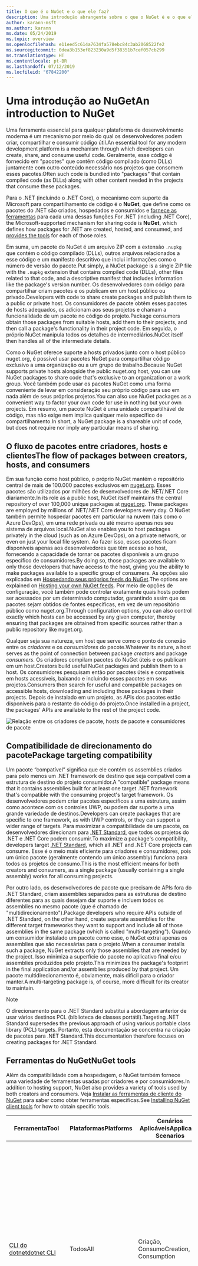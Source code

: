 ```yaml
---
title: O que é o NuGet e o que ele faz?
description: Uma introdução abrangente sobre o que o NuGet é e o que ele faz
author: karann-msft
ms.author: karann
ms.date: 05/24/2019
ms.topic: overview
ms.openlocfilehash: e11eed5c614a7634fa578ebc84c3ab2068522fe2
ms.sourcegitcommit: 0dea3b153ef823230a9d5f38351b7cef057cb299
ms.translationtype: HT
ms.contentlocale: pt-BR
ms.lasthandoff: 07/12/2019
ms.locfileid: "67842200"
---
```

# <a name="an-introduction-to-nuget"></a><span data-ttu-id="a3a8e-103">Uma introdução ao NuGet</span><span class="sxs-lookup"><span data-stu-id="a3a8e-103">An introduction to NuGet</span></span>

<span data-ttu-id="a3a8e-104">Uma ferramenta essencial para qualquer plataforma de desenvolvimento moderna é um mecanismo por meio do qual os desenvolvedores podem criar, compartilhar e consumir código útil.</span><span class="sxs-lookup"><span data-stu-id="a3a8e-104">An essential tool for any modern development platform is a mechanism through which developers can create, share, and consume useful code.</span></span> <span data-ttu-id="a3a8e-105">Geralmente, esse código é fornecido em "pacotes" que contêm código compilado (como DLLs) juntamente com outro conteúdo necessário nos projetos que consomem esses pacotes.</span><span class="sxs-lookup"><span data-stu-id="a3a8e-105">Often such code is bundled into "packages" that contain compiled code (as DLLs) along with other content needed in the projects that consume these packages.</span></span>

<span data-ttu-id="a3a8e-106">Para o .NET (incluindo o .NET Core), o mecanismo com suporte da Microsoft para compartilhamento de código é o **NuGet**, que define como os pacotes do .NET são criados, hospedados e consumidos e [fornece as ferramentas](install-nuget-client-tools.md) para cada uma dessas funções.</span><span class="sxs-lookup"><span data-stu-id="a3a8e-106">For .NET (including .NET Core), the Microsoft-supported mechanism for sharing code is **NuGet**, which defines how packages for .NET are created, hosted, and consumed, and [provides the tools](install-nuget-client-tools.md) for each of those roles.</span></span>

<span data-ttu-id="a3a8e-107">Em suma, um pacote do NuGet é um arquivo ZIP com a extensão `.nupkg` que contém o código compilado (DLLs), outros arquivos relacionados a esse código e um manifesto descritivo que inclui informações como o número de versão do pacote.</span><span class="sxs-lookup"><span data-stu-id="a3a8e-107">Put simply, a NuGet package is a single ZIP file with the `.nupkg` extension that contains compiled code (DLLs), other files related to that code, and a descriptive manifest that includes information like the package's version number.</span></span> <span data-ttu-id="a3a8e-108">Os desenvolvedores com código para compartilhar criam pacotes e os publicam em um host público ou privado.</span><span class="sxs-lookup"><span data-stu-id="a3a8e-108">Developers with code to share create packages and publish them to a public or private host.</span></span> <span data-ttu-id="a3a8e-109">Os consumidores de pacote obtêm esses pacotes de hosts adequados, os adicionam aos seus projetos e chamam a funcionalidade de um pacote no código do projeto.</span><span class="sxs-lookup"><span data-stu-id="a3a8e-109">Package consumers obtain those packages from suitable hosts, add them to their projects, and then call a package's functionality in their project code.</span></span> <span data-ttu-id="a3a8e-110">Em seguida, o próprio NuGet manipula todos os detalhes de intermediários.</span><span class="sxs-lookup"><span data-stu-id="a3a8e-110">NuGet itself then handles all of the intermediate details.</span></span>

<span data-ttu-id="a3a8e-111">Como o NuGet oferece suporte a hosts privados junto com o host público nuget.org, é possível usar pacotes NuGet para compartilhar código exclusivo a uma organização ou a um grupo de trabalho.</span><span class="sxs-lookup"><span data-stu-id="a3a8e-111">Because NuGet supports private hosts alongside the public nuget.org host, you can use NuGet packages to share code that's exclusive to an organization or a work group.</span></span> <span data-ttu-id="a3a8e-112">Você também pode usar os pacotes NuGet como uma forma conveniente de levar em consideração seu próprio código para uso em nada além de seus próprios projetos.</span><span class="sxs-lookup"><span data-stu-id="a3a8e-112">You can also use NuGet packages as a convenient way to factor your own code for use in nothing but your own projects.</span></span> <span data-ttu-id="a3a8e-113">Em resumo, um pacote NuGet é uma unidade compartilhável de código, mas não exige nem implica qualquer meio específico de compartilhamento.</span><span class="sxs-lookup"><span data-stu-id="a3a8e-113">In short, a NuGet package is a shareable unit of code, but does not require nor imply any particular means of sharing.</span></span>

## <a name="the-flow-of-packages-between-creators-hosts-and-consumers"></a><span data-ttu-id="a3a8e-114">O fluxo de pacotes entre criadores, hosts e clientes</span><span class="sxs-lookup"><span data-stu-id="a3a8e-114">The flow of packages between creators, hosts, and consumers</span></span>

<span data-ttu-id="a3a8e-115">Em sua função como host público, o próprio NuGet mantém o repositório central de mais de 100.000 pacotes exclusivos em [nuget.org](https://www.nuget.org). Esses pacotes são utilizados por milhões de desenvolvedores de .NET/.NET Core diariamente.</span><span class="sxs-lookup"><span data-stu-id="a3a8e-115">In its role as a public host, NuGet itself maintains the central repository of over 100,000 unique packages at [nuget.org](https://www.nuget.org). These packages are employed by millions of .NET/.NET Core developers every day.</span></span> <span data-ttu-id="a3a8e-116">O NuGet também permite hospedar pacotes em particular na nuvem (tais como o Azure DevOps), em uma rede privada ou até mesmo apenas nos seu sistema de arquivos local.</span><span class="sxs-lookup"><span data-stu-id="a3a8e-116">NuGet also enables you to host packages privately in the cloud (such as on Azure DevOps), on a private network, or even on just your local file system.</span></span> <span data-ttu-id="a3a8e-117">Ao fazer isso, esses pacotes ficam disponíveis apenas aos desenvolvedores que têm acesso ao host, fornecendo a capacidade de tornar os pacotes disponíveis a um grupo específico de consumidores.</span><span class="sxs-lookup"><span data-stu-id="a3a8e-117">By doing so, those packages are available to only those developers that have access to the host, giving you the ability to make packages available to a specific group of consumers.</span></span> <span data-ttu-id="a3a8e-118">As opções são explicadas em [Hospedando seus próprios feeds do NuGet](hosting-packages/overview.md).</span><span class="sxs-lookup"><span data-stu-id="a3a8e-118">The options are explained on [Hosting your own NuGet feeds](hosting-packages/overview.md).</span></span> <span data-ttu-id="a3a8e-119">Por meio de opções de configuração, você também pode controlar exatamente quais hosts podem ser acessados por um determinado computador, garantindo assim que os pacotes sejam obtidos de fontes específicas, em vez de um repositório público como nuget.org.</span><span class="sxs-lookup"><span data-stu-id="a3a8e-119">Through configuration options, you can also control exactly which hosts can be accessed by any given computer, thereby ensuring that packages are obtained from specific sources rather than a public repository like nuget.org.</span></span>

<span data-ttu-id="a3a8e-120">Qualquer seja sua natureza, um host que serve como o ponto de conexão entre os *criadores* e os *consumidores* do pacote.</span><span class="sxs-lookup"><span data-stu-id="a3a8e-120">Whatever its nature, a host serves as the point of connection between package *creators* and package *consumers*.</span></span> <span data-ttu-id="a3a8e-121">Os criadores compilam pacotes do NuGet úteis e os publicam em um host.</span><span class="sxs-lookup"><span data-stu-id="a3a8e-121">Creators build useful NuGet packages and publish them to a host.</span></span> <span data-ttu-id="a3a8e-122">Os consumidores pesquisam então por pacotes úteis e compatíveis em hosts acessíveis, baixando e incluindo esses pacotes em seus projetos.</span><span class="sxs-lookup"><span data-stu-id="a3a8e-122">Consumers then search for useful and compatible packages on accessible hosts, downloading and including those packages in their projects.</span></span> <span data-ttu-id="a3a8e-123">Depois de instalado em um projeto, as APIs dos pacotes estão disponíveis para o restante do código do projeto.</span><span class="sxs-lookup"><span data-stu-id="a3a8e-123">Once installed in a project, the packages' APIs are available to the rest of the project code.</span></span>

![Relação entre os criadores de pacote, hosts de pacote e consumidores de pacote](media/nuget-roles.png)

## <a name="package-targeting-compatibility"></a><span data-ttu-id="a3a8e-125">Compatibilidade de direcionamento do pacote</span><span class="sxs-lookup"><span data-stu-id="a3a8e-125">Package targeting compatibility</span></span>

<span data-ttu-id="a3a8e-126">Um pacote “compatível” significa que ele contém os assemblies criados para pelo menos um .NET framework de destino que seja compatível com a estrutura de destino do projeto consumidor.</span><span class="sxs-lookup"><span data-stu-id="a3a8e-126">A "compatible" package means that it contains assemblies built for at least one target .NET framework that's compatible with the consuming project's target framework.</span></span> <span data-ttu-id="a3a8e-127">Os desenvolvedores podem criar pacotes específicos a uma estrutura, assim como acontece com os controles UWP, ou podem dar suporte a uma grande variedade de destinos.</span><span class="sxs-lookup"><span data-stu-id="a3a8e-127">Developers can create packages that are specific to one framework, as with UWP controls, or they can support a wider range of targets.</span></span> <span data-ttu-id="a3a8e-128">Para maximizar a compatibilidade de um pacote, os desenvolvedores direcionam para [.NET Standard](/dotnet/standard/net-standard), que todos os projetos do .NET e .NET Core podem consumir.</span><span class="sxs-lookup"><span data-stu-id="a3a8e-128">To maximize a package's compatibility, developers target [.NET Standard](/dotnet/standard/net-standard), which all .NET and .NET Core projects can consume.</span></span> <span data-ttu-id="a3a8e-129">Esse é o meio mais eficiente para criadores e consumidores, pois um único pacote (geralmente contendo um único assembly) funciona para todos os projetos de consumo.</span><span class="sxs-lookup"><span data-stu-id="a3a8e-129">This is the most efficient means for both creators and consumers, as a single package (usually containing a single assembly) works for all consuming projects.</span></span>

<span data-ttu-id="a3a8e-130">Por outro lado, os desenvolvedores de pacote que precisam de APIs fora do .NET Standard, criam assemblies separados para as estruturas de destino diferentes para as quais desejam dar suporte e incluem todos os assemblies no mesmo pacote (que é chamado de "multidirecionamento").</span><span class="sxs-lookup"><span data-stu-id="a3a8e-130">Package developers who require APIs outside of .NET Standard, on the other hand, create separate assemblies for the different target frameworks they want to support and include all of those assemblies in the same package (which is called "multi-targeting").</span></span> <span data-ttu-id="a3a8e-131">Quando um consumidor instalado um pacote como esse, o NuGet extrai apenas os assemblies que são necessárias para o projeto.</span><span class="sxs-lookup"><span data-stu-id="a3a8e-131">When a consumer installs such a package, NuGet extracts only those assemblies that are needed by the project.</span></span> <span data-ttu-id="a3a8e-132">Isso minimiza a superfície do pacote no aplicativo final e/ou assemblies produzidos pelo projeto.</span><span class="sxs-lookup"><span data-stu-id="a3a8e-132">This minimizes the package's footprint in the final application and/or assemblies produced by that project.</span></span> <span data-ttu-id="a3a8e-133">Um pacote multidirecionamento é, obviamente, mais difícil para o criador manter.</span><span class="sxs-lookup"><span data-stu-id="a3a8e-133">A multi-targeting package is, of course, more difficult for its creator to maintain.</span></span>

> [!Note]
> <span data-ttu-id="a3a8e-134">O direcionamento para o .NET Standard substitui a abordagem anterior de usar vários destinos PCL (biblioteca de classes portátil).</span><span class="sxs-lookup"><span data-stu-id="a3a8e-134">Targeting .NET Standard supersedes the previous approach of using various portable class library (PCL) targets.</span></span> <span data-ttu-id="a3a8e-135">Portanto, esta documentação se concentra na criação de pacotes para .NET Standard.</span><span class="sxs-lookup"><span data-stu-id="a3a8e-135">This documentation therefore focuses on creating packages for .NET Standard.</span></span>

## <a name="nuget-tools"></a><span data-ttu-id="a3a8e-136">Ferramentas do NuGet</span><span class="sxs-lookup"><span data-stu-id="a3a8e-136">NuGet tools</span></span>

<span data-ttu-id="a3a8e-137">Além da compatibilidade com a hospedagem, o NuGet também fornece uma variedade de ferramentas usadas por criadores e por consumidores.</span><span class="sxs-lookup"><span data-stu-id="a3a8e-137">In addition to hosting support, NuGet also provides a variety of tools used by both creators and consumers.</span></span> <span data-ttu-id="a3a8e-138">Veja [Instalar as ferramentas de cliente do NuGet](install-nuget-client-tools.md) para saber como obter ferramentas específicas.</span><span class="sxs-lookup"><span data-stu-id="a3a8e-138">See [Installing NuGet client tools](install-nuget-client-tools.md) for how to obtain specific tools.</span></span>

| <span data-ttu-id="a3a8e-139">Ferramenta</span><span class="sxs-lookup"><span data-stu-id="a3a8e-139">Tool</span></span> | <span data-ttu-id="a3a8e-140">Plataformas</span><span class="sxs-lookup"><span data-stu-id="a3a8e-140">Platforms</span></span> | <span data-ttu-id="a3a8e-141">Cenários Aplicáveis</span><span class="sxs-lookup"><span data-stu-id="a3a8e-141">Applicable Scenarios</span></span> | <span data-ttu-id="a3a8e-142">DESCRIÇÃO</span><span class="sxs-lookup"><span data-stu-id="a3a8e-142">Description</span></span> |
| --- | --- | --- | --- |
| [<span data-ttu-id="a3a8e-143">CLI do dotnet</span><span class="sxs-lookup"><span data-stu-id="a3a8e-143">dotnet CLI</span></span>](consume-packages/install-use-packages-dotnet-cli.md) | <span data-ttu-id="a3a8e-144">Todos</span><span class="sxs-lookup"><span data-stu-id="a3a8e-144">All</span></span> | <span data-ttu-id="a3a8e-145">Criação, Consumo</span><span class="sxs-lookup"><span data-stu-id="a3a8e-145">Creation, Consumption</span></span> | <span data-ttu-id="a3a8e-146">Ferramenta CLI para bibliotecas .NET Core e .NET Standard, em [projetos no estilo SDK](resources/check-project-format.md) que se destinam ao .NET Framework.</span><span class="sxs-lookup"><span data-stu-id="a3a8e-146">CLI tool for .NET Core and .NET Standard libraries, and for [SDK-style projects](resources/check-project-format.md) projects that target .NET Framework.</span></span> <span data-ttu-id="a3a8e-147">Fornece certas funcionalidades da CLI do NuGet diretamente na cadeia de ferramentas do .NET Core.</span><span class="sxs-lookup"><span data-stu-id="a3a8e-147">Provides certain NuGet CLI capabilities directly within the .NET Core tool chain.</span></span> <span data-ttu-id="a3a8e-148">Assim como ocorre com a CLI do NuGet, a CLI do dotnet não interage com projetos do Visual Studio.</span><span class="sxs-lookup"><span data-stu-id="a3a8e-148">As with the NuGet CLI, the dotnet CLI does not interact with Visual Studio projects.</span></span> |
| [<span data-ttu-id="a3a8e-149">CLI do nuget.exe</span><span class="sxs-lookup"><span data-stu-id="a3a8e-149">nuget.exe CLI</span></span>](consume-packages/install-use-packages-nuget-cli.md) | <span data-ttu-id="a3a8e-150">Todos</span><span class="sxs-lookup"><span data-stu-id="a3a8e-150">All</span></span> | <span data-ttu-id="a3a8e-151">Criação, Consumo</span><span class="sxs-lookup"><span data-stu-id="a3a8e-151">Creation, Consumption</span></span> | <span data-ttu-id="a3a8e-152">Ferramenta CLI para bibliotecas do .NET Framework e [projetos no estilo não SDK](resources/check-project-format.md) que se destinam a bibliotecas do .NET Standard.</span><span class="sxs-lookup"><span data-stu-id="a3a8e-152">CLI tool for .NET Framework libraries and [non-SDK-style projects](resources/check-project-format.md) that target .NET Standard libraries.</span></span> <span data-ttu-id="a3a8e-153">Fornece todos os recursos do NuGet, com alguns comandos de que aplicam especificamente aos criadores de pacote, alguns somente aos consumidores e outros a ambos.</span><span class="sxs-lookup"><span data-stu-id="a3a8e-153">Provides all NuGet capabilities, with some commands applying specifically to package creators, some applying only to consumers, and others applying to both.</span></span> <span data-ttu-id="a3a8e-154">Por exemplo, os criadores de pacote usam o comando `nuget pack` para criar um pacote de vários assemblies e arquivos relacionados, os consumidores de pacote usam `nuget install` para incluir pacotes em uma pasta do projeto e todos usam `nuget config` para definir as variáveis de configuração do NuGet.</span><span class="sxs-lookup"><span data-stu-id="a3a8e-154">For example, package creators use the `nuget pack` command to create a package from various assemblies and related files, package consumers use `nuget install` to include packages in a project folder, and everyone uses `nuget config` to set NuGet configuration variables.</span></span> <span data-ttu-id="a3a8e-155">Como uma ferramenta independente de plataforma, a CLI do NuGet não interage com projetos do Visual Studio.</span><span class="sxs-lookup"><span data-stu-id="a3a8e-155">As a platform-agnostic tool, the NuGet CLI does not interact with Visual Studio projects.</span></span> |
| [<span data-ttu-id="a3a8e-156">Console do gerenciador de pacotes</span><span class="sxs-lookup"><span data-stu-id="a3a8e-156">Package Manager Console</span></span>](tools/package-manager-console.md) | <span data-ttu-id="a3a8e-157">Visual Studio no Windows</span><span class="sxs-lookup"><span data-stu-id="a3a8e-157">Visual Studio on Windows</span></span> | <span data-ttu-id="a3a8e-158">Consumo</span><span class="sxs-lookup"><span data-stu-id="a3a8e-158">Consumption</span></span> | <span data-ttu-id="a3a8e-159">Fornece [comandos do PowerShell](tools/Powershell-Reference.md) para instalar e gerenciar pacotes em projetos do Visual Studio.</span><span class="sxs-lookup"><span data-stu-id="a3a8e-159">Provides [PowerShell commands](tools/Powershell-Reference.md) for installing and managing packages in Visual Studio projects.</span></span> |
| [<span data-ttu-id="a3a8e-160">Interface do usuário do Gerenciador de Pacotes</span><span class="sxs-lookup"><span data-stu-id="a3a8e-160">Package Manager UI</span></span>](tools/package-manager-ui.md) | <span data-ttu-id="a3a8e-161">Visual Studio no Windows</span><span class="sxs-lookup"><span data-stu-id="a3a8e-161">Visual Studio on Windows</span></span> | <span data-ttu-id="a3a8e-162">Consumo</span><span class="sxs-lookup"><span data-stu-id="a3a8e-162">Consumption</span></span> | <span data-ttu-id="a3a8e-163">Fornece uma IU fácil de usar para instalar e gerenciar pacotes em projetos do Visual Studio.</span><span class="sxs-lookup"><span data-stu-id="a3a8e-163">Provides an easy-to-use UI for installing and managing packages in Visual Studio projects.</span></span> |
| [<span data-ttu-id="a3a8e-164">Gerenciar a interface do usuário do NuGet</span><span class="sxs-lookup"><span data-stu-id="a3a8e-164">Manage NuGet UI</span></span>](/visualstudio/mac/nuget-walkthrough) | <span data-ttu-id="a3a8e-165">Visual Studio para Mac</span><span class="sxs-lookup"><span data-stu-id="a3a8e-165">Visual Studio for Mac</span></span> | <span data-ttu-id="a3a8e-166">Consumo</span><span class="sxs-lookup"><span data-stu-id="a3a8e-166">Consumption</span></span> | <span data-ttu-id="a3a8e-167">Fornece uma IU fácil de usar para instalar e gerenciar pacotes em projetos do Visual Studio para Mac.</span><span class="sxs-lookup"><span data-stu-id="a3a8e-167">Provide an easy-to-use UI for installing and managing packages in Visual Studio for Mac projects.</span></span> |
| [<span data-ttu-id="a3a8e-168">MSBuild</span><span class="sxs-lookup"><span data-stu-id="a3a8e-168">MSBuild</span></span>](reference/msbuild-targets.md) | <span data-ttu-id="a3a8e-169">Windows</span><span class="sxs-lookup"><span data-stu-id="a3a8e-169">Windows</span></span> | <span data-ttu-id="a3a8e-170">Criação, Consumo</span><span class="sxs-lookup"><span data-stu-id="a3a8e-170">Creation, Consumption</span></span> | <span data-ttu-id="a3a8e-171">Fornece a capacidade de criar e restaurar os pacotes usados em um projeto diretamente por meio da cadeia de ferramentas do MSBuild.</span><span class="sxs-lookup"><span data-stu-id="a3a8e-171">Provides the ability to create packages and restore packages used in a project directly through the MSBuild tool chain.</span></span> |

<span data-ttu-id="a3a8e-172">Como você pode ver, as ferramentas do NuGet com as quais você trabalha dependem muito se você está criando ou consumindo pacotes, e a plataforma de trabalho na qual você está trabalhando.</span><span class="sxs-lookup"><span data-stu-id="a3a8e-172">As you can see, the NuGet tools you work with depend greatly on whether you're creating, consuming, or publishing packages, and the platform on which you're working.</span></span> <span data-ttu-id="a3a8e-173">Os criadores de pacotes normalmente também são consumidores, pois eles aproveitam funcionalidades que existe em outros pacotes do NuGet.</span><span class="sxs-lookup"><span data-stu-id="a3a8e-173">Package creators are typically also consumers, as they build on top of functionality that exists in other NuGet packages.</span></span> <span data-ttu-id="a3a8e-174">E, é claro, esses pacotes podem, por sua vez, depender de outros.</span><span class="sxs-lookup"><span data-stu-id="a3a8e-174">And those packages, of course, may in turn depend on still others.</span></span>

<span data-ttu-id="a3a8e-175">Para saber mais, comece com os artigos [Fluxo de trabalho de criação de pacote](create-packages/Overview-and-Workflow.md) e [Fluxo de trabalho de consumo de pacote](consume-packages/Overview-and-Workflow.md).</span><span class="sxs-lookup"><span data-stu-id="a3a8e-175">For more information, start with the [Package creation workflow](create-packages/Overview-and-Workflow.md) and [Package consumption workflow](consume-packages/Overview-and-Workflow.md) articles.</span></span>

## <a name="managing-dependencies"></a><span data-ttu-id="a3a8e-176">Gerenciamento de dependências</span><span class="sxs-lookup"><span data-stu-id="a3a8e-176">Managing dependencies</span></span>

<span data-ttu-id="a3a8e-177">A capacidade de aproveitar facilmente o trabalho de outras pessoas é um dos recursos mais poderosos de um sistema de gerenciamento de pacotes.</span><span class="sxs-lookup"><span data-stu-id="a3a8e-177">The ability to easily build on the work of others is one of most powerful features of a package management system.</span></span> <span data-ttu-id="a3a8e-178">Da mesma forma, grande parte do que o NuGet faz é gerenciar essa árvore de dependência ou “grafo” em nome de um projeto.</span><span class="sxs-lookup"><span data-stu-id="a3a8e-178">Accordingly, much of what NuGet does is managing that dependency tree or "graph" on behalf of a project.</span></span> <span data-ttu-id="a3a8e-179">Em poucas palavras, você precisa apenas se preocupar com os pacotes que você está usando diretamente em um projeto.</span><span class="sxs-lookup"><span data-stu-id="a3a8e-179">Simply said, you need only concern yourself with those packages that you're directly using in a project.</span></span> <span data-ttu-id="a3a8e-180">Se algum desses pacotes consumir outros pacotes (o que pode, por sua vez, consumir ainda mais), o NuGet cuidará de todas essas dependências de nível inferior.</span><span class="sxs-lookup"><span data-stu-id="a3a8e-180">If any of those packages themselves consume other packages (which can, in turn, consume still others), NuGet takes care of all those down-level dependencies.</span></span>

<span data-ttu-id="a3a8e-181">A imagem a seguir mostra um projeto que depende de cinco pacotes, que por sua vez dependem de muitos outros.</span><span class="sxs-lookup"><span data-stu-id="a3a8e-181">The following image shows a project that depends on five packages, which in turn depend on a number of others.</span></span>

![Um grafo de dependência NuGet de exemplo para um projeto do .NET](media/dependency-graph.png)

<span data-ttu-id="a3a8e-183">Observe que alguns pacotes aparecem várias vezes no grafo de dependência.</span><span class="sxs-lookup"><span data-stu-id="a3a8e-183">Notice that some packages appear multiple times in the dependency graph.</span></span> <span data-ttu-id="a3a8e-184">Por exemplo, há três consumidores diferentes do pacote B e cada consumidor também pode especificar uma versão diferente do pacote (não mostrado).</span><span class="sxs-lookup"><span data-stu-id="a3a8e-184">For example, there are three different consumers of package B, and each consumer might also specify a different version for that package (not shown).</span></span> <span data-ttu-id="a3a8e-185">Isso é uma ocorrência comum, especialmente para pacotes amplamente usados.</span><span class="sxs-lookup"><span data-stu-id="a3a8e-185">This is a common occurrence, especially for widely-used packages.</span></span> <span data-ttu-id="a3a8e-186">Felizmente, o NuGet faz o trabalho duro para determinar exatamente qual versão do Pacote B atende a todos os consumidores.</span><span class="sxs-lookup"><span data-stu-id="a3a8e-186">NuGet fortunately does all the hard work to determine exactly which version of package B satisfies all consumers.</span></span> <span data-ttu-id="a3a8e-187">Em seguida, o NuGet faz o mesmo para todos os outros pacotes, independente da profundidade do grafo de dependência.</span><span class="sxs-lookup"><span data-stu-id="a3a8e-187">NuGet then does the same for all other packages, no matter how deep the dependency graph.</span></span>

<span data-ttu-id="a3a8e-188">Para obter mais detalhes sobre como o NuGet executa esse serviço, consulte [Resolução de dependência](consume-packages/dependency-resolution.md).</span><span class="sxs-lookup"><span data-stu-id="a3a8e-188">For more details on how NuGet performs this service, see [Dependency resolution](consume-packages/dependency-resolution.md).</span></span>

## <a name="tracking-references-and-restoring-packages"></a><span data-ttu-id="a3a8e-189">Rastreando referências e restaurando pacotes</span><span class="sxs-lookup"><span data-stu-id="a3a8e-189">Tracking references and restoring packages</span></span>

<span data-ttu-id="a3a8e-190">Como projetos podem ser movidos facilmente entre os computadores de desenvolvedor, repositórios de controle do código-fonte, servidores de build e assim por diante, é altamente impraticável manter assemblies binários dos pacotes do NuGet diretamente associados a um projeto.</span><span class="sxs-lookup"><span data-stu-id="a3a8e-190">Because projects can easily move between developer computers, source control repositories, build servers, and so forth, it's highly impractical to keep the binary assemblies of NuGet packages directly bound to a project.</span></span> <span data-ttu-id="a3a8e-191">Isso tornaria cada cópia do projeto desnecessariamente sobrecarregada (e, assim, desperdiçaria espaço em repositórios de controle do código-fonte).</span><span class="sxs-lookup"><span data-stu-id="a3a8e-191">Doing so would make each copy of the project unnecessarily bloated (and thereby waste space in source control repositories).</span></span> <span data-ttu-id="a3a8e-192">Também dificultaria muito a atualização de binários de pacote para versões mais recentes, pois as atualizações precisariam ser aplicadas em todas as cópias do projeto.</span><span class="sxs-lookup"><span data-stu-id="a3a8e-192">It would also make it very difficult to update package binaries to newer versions as updates would have to be applied across all copies of the project.</span></span>

<span data-ttu-id="a3a8e-193">Em vez disso, o NuGet mantém uma lista de referências simples dos pacotes dos quais um projeto depende, incluindo dependências de nível superior e inferior.</span><span class="sxs-lookup"><span data-stu-id="a3a8e-193">NuGet instead maintains a simple reference list of the packages upon which a project depends, including both top-level and down-level dependencies.</span></span> <span data-ttu-id="a3a8e-194">Ou seja, sempre que você instala um pacote de algum host em um projeto, o NuGet registra o identificador de pacote e o número de versão nesta lista de referência.</span><span class="sxs-lookup"><span data-stu-id="a3a8e-194">That is, whenever you install a package from some host into a project, NuGet records the package identifier and version number in the reference list.</span></span> <span data-ttu-id="a3a8e-195">(Desinstalar um pacote, é claro, remove-o da lista.) O NuGet, em seguida, fornece um meio para restaurar todos os pacotes referenciados mediante solicitação, conforme descrito em [Restauração do pacote](consume-packages/package-restore.md).</span><span class="sxs-lookup"><span data-stu-id="a3a8e-195">(Uninstalling a package, of course, removes it from the list.) NuGet then provides a means to restore all referenced packages upon request, as described on [Package restore](consume-packages/package-restore.md).</span></span>

![Uma lista de referências de NuGet é criada na instalação do pacote e pode ser usada para restaurar os pacotes em outro lugar](media/nuget-restore.png)

<span data-ttu-id="a3a8e-197">Com apenas a lista de referência, o NuGet pode, então, reinstalar&mdash;ou seja, *restaurar*&mdash;todos os pacotes de hosts públicos e/ou privados a qualquer momento posteriormente.</span><span class="sxs-lookup"><span data-stu-id="a3a8e-197">With only the reference list, NuGet can then reinstall&mdash;that is, *restore*&mdash;all of those packages from public and/or private hosts at any later time.</span></span> <span data-ttu-id="a3a8e-198">Ao confirmar um projeto no controle do código-fonte ou compartilhá-lo de alguma outra forma, você inclui apenas a lista de referências e exclui os binários do pacote (veja [Pacotes e controle do código-fonte](consume-packages/packages-and-source-control.md).)</span><span class="sxs-lookup"><span data-stu-id="a3a8e-198">When committing a project to source control, or sharing it in some other way, you include only the reference list and exclude any package binaries (see [Packages and source control](consume-packages/packages-and-source-control.md).)</span></span>

<span data-ttu-id="a3a8e-199">O computador que recebe um projeto, como um servidor de build obtendo uma cópia do projeto como parte de um sistema de implantação automatizada, simplesmente pede ao NuGet para restaurar as dependências sempre que necessário.</span><span class="sxs-lookup"><span data-stu-id="a3a8e-199">The computer that receives a project, such as a build server obtaining a copy of the project as part of an automated deployment system, simply asks NuGet to restore dependencies whenever they're needed.</span></span> <span data-ttu-id="a3a8e-200">Sistemas de build como o Azure DevOps fornecem etapas de “restauração do NuGet” para essa finalidade exata.</span><span class="sxs-lookup"><span data-stu-id="a3a8e-200">Build systems like Azure DevOps provide "NuGet restore" steps for this exact purpose.</span></span> <span data-ttu-id="a3a8e-201">Da mesma forma, quando os desenvolvedores obtêm uma cópia de um projeto (por exemplo, ao clonar um repositório), eles podem invocar um comando como `nuget restore` (CLI do NuGet), `dotnet restore` (CLI do dotnet) ou `Install-Package` (Console do Gerenciador de Pacotes) para obter todos os pacotes necessários.</span><span class="sxs-lookup"><span data-stu-id="a3a8e-201">Similarly, when developers obtain a copy of a project (as when cloning a repository), they can invoke command like `nuget restore` (NuGet CLI), `dotnet restore` (dotnet CLI), or `Install-Package` (Package Manager Console) to obtain all the necessary packages.</span></span> <span data-ttu-id="a3a8e-202">O Visual Studio, por sua vez, restaura automaticamente os pacotes ao compilar um projeto (contanto que a restauração automática esteja ativada, conforme descrito em [Restauração de pacote](consume-packages/package-restore.md)).</span><span class="sxs-lookup"><span data-stu-id="a3a8e-202">Visual Studio, for its part, automatically restores packages when building a project (provided that automatic restore is enabled, as described on [Package restore](consume-packages/package-restore.md)).</span></span>

<span data-ttu-id="a3a8e-203">Claramente, a função primária do NuGet, no que diz respeito aos desenvolvedores, é manter essa lista de referência em nome do seu projeto e fornecer os meios para restaurar (e atualizar) com eficiência os pacotes referenciados.</span><span class="sxs-lookup"><span data-stu-id="a3a8e-203">Clearly, then, NuGet's primary role where developers are concerned is maintaining that reference list on behalf of your project and providing the means to efficiently restore (and update) those referenced packages.</span></span> <span data-ttu-id="a3a8e-204">Essa lista é mantida em um dos dois *formatos de gerenciamento de pacote*, como são chamados:</span><span class="sxs-lookup"><span data-stu-id="a3a8e-204">This list is maintained in one of two *package management formats*, as they're called:</span></span>

- <span data-ttu-id="a3a8e-205">[PackageReference](consume-packages/package-references-in-project-files.md) (ou "referências de pacote em arquivos de projeto") | *(NuGet 4.0 ou superior)* Mantém uma lista de dependências de nível superior do projeto diretamente no arquivo de projeto, portanto, nenhum arquivo separado é necessário.</span><span class="sxs-lookup"><span data-stu-id="a3a8e-205">[PackageReference](consume-packages/package-references-in-project-files.md) (or "package references in project files") | *(NuGet 4.0+)* Maintains a list of a project's top-level dependencies directly within the project file, so no separate file is needed.</span></span> <span data-ttu-id="a3a8e-206">Um arquivo associado, `obj/project.assets.json`, é gerado dinamicamente para gerenciar o grafo de dependência geral dos pacotes que um projeto usa juntamente com todas as dependências de nível inferior.</span><span class="sxs-lookup"><span data-stu-id="a3a8e-206">An associated file, `obj/project.assets.json`, is dynamically generated to manage the overall dependency graph of the packages that a project uses along with all down-level dependencies.</span></span> <span data-ttu-id="a3a8e-207">PackageReference é sempre usado por projetos do .NET Core.</span><span class="sxs-lookup"><span data-stu-id="a3a8e-207">PackageReference is always used by .NET Core projects.</span></span>

- <span data-ttu-id="a3a8e-208">[`packages.config`](reference/packages-config.md): *(NuGet 1.0 ou posterior)* Um arquivo XML que mantém uma lista plana de todas as dependências do projeto, incluindo as dependências de outros pacotes instalados.</span><span class="sxs-lookup"><span data-stu-id="a3a8e-208">[`packages.config`](reference/packages-config.md): *(NuGet 1.0+)* An XML file that maintains a flat list of all dependencies in the project, including the dependencies of other installed packages.</span></span> <span data-ttu-id="a3a8e-209">Os pacotes instalados ou restaurados são armazenados em uma pasta `packages`.</span><span class="sxs-lookup"><span data-stu-id="a3a8e-209">Installed or restored packages are stored in a `packages` folder.</span></span>

<span data-ttu-id="a3a8e-210">Qual formato de gerenciamento de pacotes é aplicado a um projeto depende do tipo de projeto e a versão disponível do NuGet (e/ou Visual Studio).</span><span class="sxs-lookup"><span data-stu-id="a3a8e-210">Which package management format is employed in any given project depends on the project type, and the available version of NuGet (and/or Visual Studio).</span></span> <span data-ttu-id="a3a8e-211">Para verificar qual formato está sendo usado, simplesmente procure por `packages.config` na raiz do projeto depois de instalar o primeiro pacote.</span><span class="sxs-lookup"><span data-stu-id="a3a8e-211">To check what format is being used, simply look for `packages.config` in the project root after installing your first package.</span></span> <span data-ttu-id="a3a8e-212">Se você não tiver esse arquivo, procure no arquivo de projeto diretamente por um elemento \<PackageReference\>.</span><span class="sxs-lookup"><span data-stu-id="a3a8e-212">If you don't have that file, look in the project file directly for a \<PackageReference\> element.</span></span>

<span data-ttu-id="a3a8e-213">Quando você tiver escolha, será recomendável usar PackageReference.</span><span class="sxs-lookup"><span data-stu-id="a3a8e-213">When you have a choice, we recommend using PackageReference.</span></span> <span data-ttu-id="a3a8e-214">`packages.config` é mantido para fins de legado e não está mais em desenvolvimento ativo.</span><span class="sxs-lookup"><span data-stu-id="a3a8e-214">`packages.config` is maintained for legacy purposes and is no longer under active development.</span></span>

> [!Tip]
> <span data-ttu-id="a3a8e-215">Vários comandos da CLI do `nuget.exe`, como `nuget install`, não adicionam o pacote automaticamente à lista de referências.</span><span class="sxs-lookup"><span data-stu-id="a3a8e-215">Various `nuget.exe` CLI commands, like `nuget install`, do not automatically add the package to the reference list.</span></span> <span data-ttu-id="a3a8e-216">A lista é atualizada durante a instalação de um pacote com o Gerenciador de Pacotes do Visual Studio (interface do usuário ou Console) e com a CLI `dotnet.exe`.</span><span class="sxs-lookup"><span data-stu-id="a3a8e-216">The list is updated when installing a package with the Visual Studio Package Manager (UI or Console), and with `dotnet.exe` CLI.</span></span>

## <a name="what-else-does-nuget-do"></a><span data-ttu-id="a3a8e-217">O que mais o NuGet faz?</span><span class="sxs-lookup"><span data-stu-id="a3a8e-217">What else does NuGet do?</span></span>

<span data-ttu-id="a3a8e-218">Até agora, você aprendeu as seguintes características do NuGet:</span><span class="sxs-lookup"><span data-stu-id="a3a8e-218">So far you've learned the following characteristics of NuGet:</span></span>

- <span data-ttu-id="a3a8e-219">O NuGet fornece o repositório central nuget.org com suporte para a hospedagem privada.</span><span class="sxs-lookup"><span data-stu-id="a3a8e-219">NuGet provides the central nuget.org repository with support for private hosting.</span></span>
- <span data-ttu-id="a3a8e-220">O NuGet fornece as ferramentas que os desenvolvedores precisam para criar, publicar e consumir pacotes.</span><span class="sxs-lookup"><span data-stu-id="a3a8e-220">NuGet provides the tools developers need for creating, publishing, and consuming packages.</span></span>
- <span data-ttu-id="a3a8e-221">Mais importante, o NuGet mantém uma lista de referência de pacotes usados em um projeto e a capacidade de restaurar e atualizar esses pacotes da lista.</span><span class="sxs-lookup"><span data-stu-id="a3a8e-221">Most importantly, NuGet maintains a reference list of packages used in a project and the ability to restore and update those packages from that list.</span></span>

<span data-ttu-id="a3a8e-222">Para fazer com que esses processos funcionem com eficiência, o NuGet realiza algumas otimizações nos bastidores.</span><span class="sxs-lookup"><span data-stu-id="a3a8e-222">To make these processes work efficiently, NuGet does some behind-the-scenes optimizations.</span></span> <span data-ttu-id="a3a8e-223">Particularmente, o NuGet gerencia um cache de pacote e uma pasta de pacotes globais para abreviar a instalação e a reinstalação.</span><span class="sxs-lookup"><span data-stu-id="a3a8e-223">Most notably, NuGet manages a package cache and a global packages folder to shortcut installation and reinstallation.</span></span> <span data-ttu-id="a3a8e-224">O cache evita o download de um pacote já instalado no computador.</span><span class="sxs-lookup"><span data-stu-id="a3a8e-224">The cache avoids downloading a package that's already been installed on the machine.</span></span> <span data-ttu-id="a3a8e-225">A pasta de pacotes globais permite que vários projetos compartilhem o mesmo pacote instalado, reduzindo, assim, a superfície geral do NuGet no computador.</span><span class="sxs-lookup"><span data-stu-id="a3a8e-225">The global packages folder allows multiple projects to share the same installed package, thereby reducing NuGet's overall footprint on the computer.</span></span> <span data-ttu-id="a3a8e-226">As pastas de cache e de pacotes globais também são muito úteis quando você restaura com frequência um grande número de pacotes, como em um servidor de build.</span><span class="sxs-lookup"><span data-stu-id="a3a8e-226">The cache and global packages folder are also very helpful when you're frequently restoring a larger number of packages, as on a build server.</span></span> <span data-ttu-id="a3a8e-227">Para obter mais detalhes sobre esses mecanismos, confira [Como gerenciar as pastas de pacotes globais e de cache](consume-packages/managing-the-global-packages-and-cache-folders.md).</span><span class="sxs-lookup"><span data-stu-id="a3a8e-227">For more details on these mechanisms, see [Managing the global packages and cache folders](consume-packages/managing-the-global-packages-and-cache-folders.md).</span></span>

<span data-ttu-id="a3a8e-228">Em um projeto individual, o NuGet gerencia o grafo de dependência geral, que inclui novamente a resolução de múltiplas referências para versões diferentes do mesmo pacote.</span><span class="sxs-lookup"><span data-stu-id="a3a8e-228">Within an individual project, NuGet manages the overall dependency graph, which again includes resolving multiple references to different versions of the same package.</span></span> <span data-ttu-id="a3a8e-229">É muito comum que um projeto adote uma dependência de um ou mais pacotes que tenham eles próprios as mesmas dependências.</span><span class="sxs-lookup"><span data-stu-id="a3a8e-229">It's quite common that a project takes a dependency on one or more packages that themselves have the same dependencies.</span></span> <span data-ttu-id="a3a8e-230">Alguns dos pacotes de utilitário mais úteis no nuget.org são utilizados por muitos outros pacotes.</span><span class="sxs-lookup"><span data-stu-id="a3a8e-230">Some of the most useful utility packages on nuget.org are employed by many other packages.</span></span> <span data-ttu-id="a3a8e-231">No grafo de dependência inteiro, dez, você poderia ter facilmente ter dez referências diferentes para diferentes versões do mesmo pacote.</span><span class="sxs-lookup"><span data-stu-id="a3a8e-231">In the entire dependency graph, then, you could easily have ten different references to different versions of the same package.</span></span> <span data-ttu-id="a3a8e-232">Para evitar trazer várias versões do pacote para o próprio aplicativo, o NuGet classifica qual versão única pode ser usada por qualquer consumidor.</span><span class="sxs-lookup"><span data-stu-id="a3a8e-232">To avoid bringing multiple versions of that package into the application itself, NuGet sorts out which single version can be used by all consumers.</span></span> <span data-ttu-id="a3a8e-233">(Para saber mais, confira [Resolução de dependência](consume-packages/dependency-resolution.md).)</span><span class="sxs-lookup"><span data-stu-id="a3a8e-233">(For more information, see [Dependency Resolution](consume-packages/dependency-resolution.md).)</span></span>

<span data-ttu-id="a3a8e-234">Além disso, o NuGet mantém todas as especificações relacionadas a como os pacotes são estruturados (incluindo [localização](create-packages/creating-localized-packages.md) e [símbolos de depuração](create-packages/symbol-packages.md)) e como eles são referenciados (incluindo [intervalos de versão](reference/package-versioning.md#version-ranges-and-wildcards) e [versões de pré-lançamento](create-packages/prerelease-packages.md)). O NuGet também oferece várias APIs para trabalhar com seus serviços por meio de programação, e fornece suporte para os desenvolvedores que escrevem modelos de projeto e extensões do Visual Studio.</span><span class="sxs-lookup"><span data-stu-id="a3a8e-234">Beyond that, NuGet maintains all the specifications related to how packages are structured (including [localization](create-packages/creating-localized-packages.md) and [debug symbols](create-packages/symbol-packages.md)) and how they are referenced (including [version ranges](reference/package-versioning.md#version-ranges-and-wildcards) and [pre-release versions](create-packages/prerelease-packages.md).) NuGet also provides various APIs to work with its services programmatically, and provides support for developers who write Visual Studio extensions and project templates.</span></span>

<span data-ttu-id="a3a8e-235">Reserve um tempo para navegar pelo sumário desta documentação e você verá todos esses recursos representados nele, junto com as notas de versão desde o início do NuGet.</span><span class="sxs-lookup"><span data-stu-id="a3a8e-235">Take a moment to browse the table of contents for this documentation, and you see all of these capabilities represented there, along with release notes dating back to NuGet's beginnings.</span></span>

## <a name="comments-contributions-and-issues"></a><span data-ttu-id="a3a8e-236">Comentários, contribuições e problemas</span><span class="sxs-lookup"><span data-stu-id="a3a8e-236">Comments, contributions, and issues</span></span>

<span data-ttu-id="a3a8e-237">Por fim, apreciamos muito os comentários e contribuições para essa documentação&mdash;basta selecionar os comandos **Comentários** e **Editar** no tipo de qualquer página, ou visite o [repositório de documentos](https://github.com/NuGet/docs.microsoft.com-nuget/) e a [lista de problemas de documentos](https://github.com/NuGet/docs.microsoft.com-nuget/issues) no GitHub.</span><span class="sxs-lookup"><span data-stu-id="a3a8e-237">Finally, we very much welcome comments and contributions to this documentation&mdash;just select the **Feedback** and **Edit** commands on the top of any page, or visit the [docs repository](https://github.com/NuGet/docs.microsoft.com-nuget/) and [docs issue list](https://github.com/NuGet/docs.microsoft.com-nuget/issues) on GitHub.</span></span>

<span data-ttu-id="a3a8e-238">Também aceitamos contribuições para o NuGet em si por meio de seus [vários repositórios de GitHub](https://github.com/NuGet/Home); problemas do NuGet podem ser encontrados em [https://github.com/NuGet/home/issues](https://github.com/NuGet/home/issues).</span><span class="sxs-lookup"><span data-stu-id="a3a8e-238">We also welcome contributions to NuGet itself through its [various GitHub repositories](https://github.com/NuGet/Home); NuGet issues can be found on [https://github.com/NuGet/home/issues](https://github.com/NuGet/home/issues).</span></span>

<span data-ttu-id="a3a8e-239">Aproveite sua experiência com o NuGet.</span><span class="sxs-lookup"><span data-stu-id="a3a8e-239">Enjoy your NuGet experience!</span></span>
